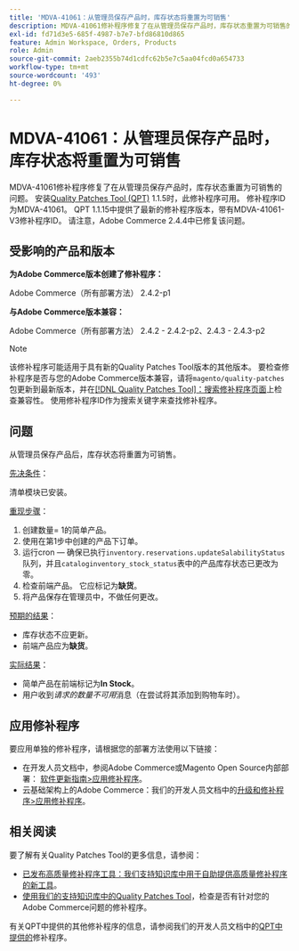 ```yaml
---
title: 'MDVA-41061：从管理员保存产品时，库存状态将重置为可销售'
description: MDVA-41061修补程序修复了在从管理员保存产品时，库存状态重置为可销售的问题。 安装[Quality Patches Tool (QPT)](https://experienceleague.adobe.com/en/docs/commerce-operations/upgrade-guide/patches/overview) 1.1.5后，即可使用此修补程序。 修补程序ID为MDVA-41061。 QPT 1.1.15中提供了最新的修补程序版本，带有MDVA-41061-V3修补程序ID。 请注意，Adobe Commerce 2.4.4中已修复该问题。
exl-id: fd71d3e5-685f-4987-b7e7-bfd86810d865
feature: Admin Workspace, Orders, Products
role: Admin
source-git-commit: 2aeb2355b74d1cdfc62b5e7c5aa04fcd0a654733
workflow-type: tm+mt
source-wordcount: '493'
ht-degree: 0%

---
```


# MDVA-41061：从管理员保存产品时，库存状态将重置为可销售

MDVA-41061修补程序修复了在从管理员保存产品时，库存状态重置为可销售的问题。 安装[Quality Patches Tool (QPT)](https://experienceleague.adobe.com/en/docs/commerce-operations/upgrade-guide/patches/overview) 1.1.5时，此修补程序可用。 修补程序ID为MDVA-41061。 QPT 1.1.15中提供了最新的修补程序版本，带有MDVA-41061-V3修补程序ID。 请注意，Adobe Commerce 2.4.4中已修复该问题。

## 受影响的产品和版本

**为Adobe Commerce版本创建了修补程序：**

Adobe Commerce（所有部署方法） 2.4.2-p1

**与Adobe Commerce版本兼容：**

Adobe Commerce（所有部署方法） 2.4.2 - 2.4.2-p2、2.4.3 - 2.4.3-p2

>[!NOTE]
>
>该修补程序可能适用于具有新的Quality Patches Tool版本的其他版本。 要检查修补程序是否与您的Adobe Commerce版本兼容，请将`magento/quality-patches`包更新到最新版本，并在[[!DNL Quality Patches Tool]：搜索修补程序页面](https://experienceleague.adobe.com/tools/commerce-quality-patches/index.html)上检查兼容性。 使用修补程序ID作为搜索关键字来查找修补程序。

## 问题

从管理员保存产品后，库存状态将重置为可销售。

<u>先决条件</u>：

清单模块已安装。

<u>重现步骤</u>：

1. 创建数量= 1的简单产品。
1. 使用在第1步中创建的产品下订单。
1. 运行cron — 确保已执行`inventory.reservations.updateSalabilityStatus`队列，并且`cataloginventory_stock_status`表中的产品库存状态已更改为零。
1. 检查前端产品。 它应标记为&#x200B;**缺货**。
1. 将产品保存在管理员中，不做任何更改。

<u>预期的结果</u>：

* 库存状态不应更新。
* 前端产品应为&#x200B;**缺货**。

<u>实际结果</u>：

* 简单产品在前端标记为&#x200B;**In Stock**。
* 用户收到&#x200B;*请求的数量不可用*&#x200B;消息（在尝试将其添加到购物车时）。

## 应用修补程序

要应用单独的修补程序，请根据您的部署方法使用以下链接：

* 在开发人员文档中，参阅Adobe Commerce或Magento Open Source内部部署： [软件更新指南>应用修补程序](https://experienceleague.adobe.com/en/docs/commerce-operations/tools/quality-patches-tool/usage)。
* 云基础架构上的Adobe Commerce：我们的开发人员文档中的[升级和修补程序>应用修补程序](https://experienceleague.adobe.com/en/docs/commerce-cloud-service/user-guide/develop/upgrade/apply-patches)。

## 相关阅读

要了解有关Quality Patches Tool的更多信息，请参阅：

* [已发布高质量修补程序工具：我们支持知识库中用于自助提供高质量修补程序的新工具](/help/announcements/adobe-commerce-announcements/magento-quality-patches-released-new-tool-to-self-serve-quality-patches.md)。
* [使用我们的支持知识库中的Quality Patches Tool](/help/support-tools/patches-available-in-qpt-tool/check-patch-for-magento-issue-with-magento-quality-patches.md)，检查是否有针对您的Adobe Commerce问题的修补程序。

有关QPT中提供的其他修补程序的信息，请参阅我们的开发人员文档中的[QPT中提供的](https://experienceleague.adobe.com/tools/commerce-quality-patches/index.html)修补程序。
